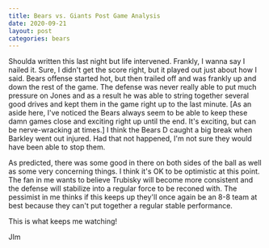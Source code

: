 ```yaml
---
title: Bears vs. Giants Post Game Analysis
date: 2020-09-21
layout: post
categories: bears
---
```


Shoulda written this last night but life intervened. Frankly, I wanna say I nailed it. Sure, I didn't get the score right, but it played out just about how I said. Bears offense started hot, but then trailed off and was frankly up and down the rest of the game. The defense was never really able to put much pressure on Jones and as a result he was able to string together several good drives and kept them in the game right up to the last minute. [As an aside here, I've noticed the Bears always seem to be able to keep these damn games close and exciting right up until the end. It's exciting, but can be nerve-wracking at times.] I think the Bears D caught a big break when Barkley went out injured. Had that not happened, I'm not sure they would have been able to stop them. 

As predicted, there was some good in there on both sides of the ball as well as some very concerning things. I think it's OK to be optimistic at this point. The fan in me wants to believe Trubisky will become more consistent and the defense will stabilize into a regular force to be reconed with. The pessimist in me thinks if this keeps up they'll once again be an 8-8 team at best because they can't put together a regular stable performance. 

This is what keeps me watching! 

JIm
